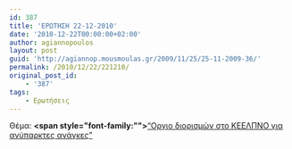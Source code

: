 ```yaml
---
id: 387
title: 'ΕΡΩΤΗΣΗ 22-12-2010'
date: '2010-12-22T00:00:00+02:00'
author: agiannopoulos
layout: post
guid: 'http://agiannop.mousmoulas.gr/2009/11/25/25-11-2009-36/'
permalink: /2010/12/22/221210/
original_post_id:
    - '387'
tags:
    - Ερωτήσεις
---
```


Θέμα: **<span style="font-family:""></span>**[“Οργιο διορισμών στο ΚΕΕΛΠΝΟ για ανύπαρκτες ανάγκες” ](/wp-content/uploads/2009/11/22122010_keelpno.pdf)